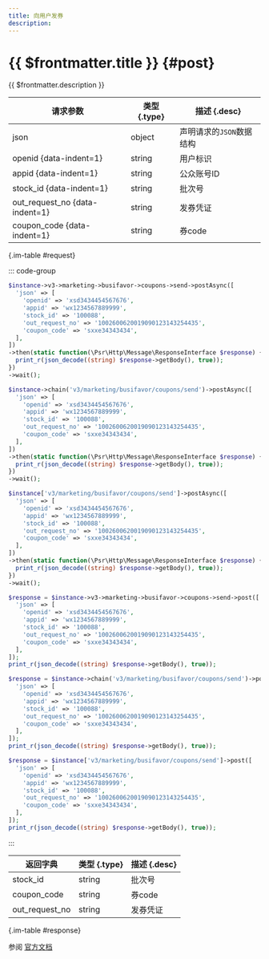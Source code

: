 ```yaml
---
title: 向用户发券
description: 
---
```


# {{ $frontmatter.title }} {#post}

{{ $frontmatter.description }}

| 请求参数 | 类型 {.type} | 描述 {.desc}
| --- | --- | ---
| json | object | 声明请求的`JSON`数据结构
| openid {data-indent=1} | string | 用户标识
| appid {data-indent=1} | string | 公众账号ID
| stock_id {data-indent=1} | string | 批次号
| out_request_no {data-indent=1} | string | 发券凭证
| coupon_code {data-indent=1} | string | 券code

{.im-table #request}

::: code-group

```php [异步纯链式]
$instance->v3->marketing->busifavor->coupons->send->postAsync([
  'json' => [
    'openid' => 'xsd3434454567676',
    'appid' => 'wx1234567889999',
    'stock_id' => '100088',
    'out_request_no' => '1002600620019090123143254435',
    'coupon_code' => 'sxxe34343434',
  ],
])
->then(static function(\Psr\Http\Message\ResponseInterface $response) {
  print_r(json_decode((string) $response->getBody(), true));
})
->wait();
```

```php [异步声明式]
$instance->chain('v3/marketing/busifavor/coupons/send')->postAsync([
  'json' => [
    'openid' => 'xsd3434454567676',
    'appid' => 'wx1234567889999',
    'stock_id' => '100088',
    'out_request_no' => '1002600620019090123143254435',
    'coupon_code' => 'sxxe34343434',
  ],
])
->then(static function(\Psr\Http\Message\ResponseInterface $response) {
  print_r(json_decode((string) $response->getBody(), true));
})
->wait();
```

```php [异步属性式]
$instance['v3/marketing/busifavor/coupons/send']->postAsync([
  'json' => [
    'openid' => 'xsd3434454567676',
    'appid' => 'wx1234567889999',
    'stock_id' => '100088',
    'out_request_no' => '1002600620019090123143254435',
    'coupon_code' => 'sxxe34343434',
  ],
])
->then(static function(\Psr\Http\Message\ResponseInterface $response) {
  print_r(json_decode((string) $response->getBody(), true));
})
->wait();
```

```php [同步纯链式]
$response = $instance->v3->marketing->busifavor->coupons->send->post([
  'json' => [
    'openid' => 'xsd3434454567676',
    'appid' => 'wx1234567889999',
    'stock_id' => '100088',
    'out_request_no' => '1002600620019090123143254435',
    'coupon_code' => 'sxxe34343434',
  ],
]);
print_r(json_decode((string) $response->getBody(), true));
```

```php [同步声明式]
$response = $instance->chain('v3/marketing/busifavor/coupons/send')->post([
  'json' => [
    'openid' => 'xsd3434454567676',
    'appid' => 'wx1234567889999',
    'stock_id' => '100088',
    'out_request_no' => '1002600620019090123143254435',
    'coupon_code' => 'sxxe34343434',
  ],
]);
print_r(json_decode((string) $response->getBody(), true));
```

```php [同步属性式]
$response = $instance['v3/marketing/busifavor/coupons/send']->post([
  'json' => [
    'openid' => 'xsd3434454567676',
    'appid' => 'wx1234567889999',
    'stock_id' => '100088',
    'out_request_no' => '1002600620019090123143254435',
    'coupon_code' => 'sxxe34343434',
  ],
]);
print_r(json_decode((string) $response->getBody(), true));
```

:::

| 返回字典 | 类型 {.type} | 描述 {.desc}
| --- | --- | ---
| stock_id | string | 批次号
| coupon_code | string | 券code
| out_request_no | string | 发券凭证

{.im-table #response}

参阅 [官方文档](https://pay.weixin.qq.com/docs/merchant/products/merchant-exclusive-coupon/introduction.html)
